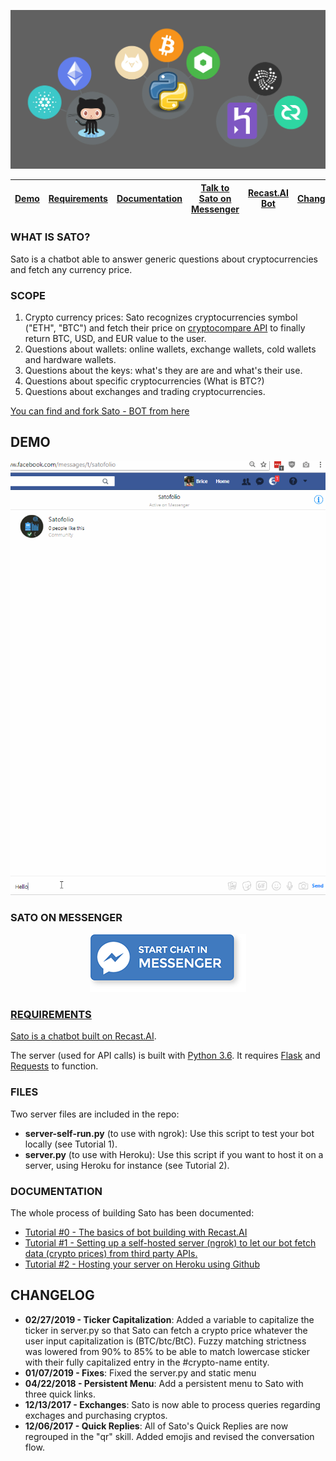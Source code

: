 <p align="center">
  <img src="assets/sato-top-wide.png" />
</p>

| [Demo](#demo) | [Requirements](#requirements) | [Documentation](#documentation) | [Talk to Sato on Messenger](#sato-on-messenger) | [Recast.AI Bot](https://recast.ai/ahirice/sato-cryptobot/train/?utm_source=brice&utm_medium=specialprincessjustine&utm_campaign=sato) | [Changelog](#changelog) |
|---|---|---|---|---|---|

### WHAT IS SATO?

Sato is a chatbot able to answer generic questions about cryptocurrencies and fetch any currency price.

### SCOPE

1.  Crypto currency prices: Sato recognizes cryptocurrencies symbol ("ETH", "BTC") and fetch their price on [cryptocompare API](https://www.cryptocompare.com/api/) to finally return BTC, USD, and EUR value to the user.
2.  Questions about wallets: online wallets, exchange wallets, cold wallets and hardware wallets.
3.  Questions about the keys: what's they are are and what's their use.
4.  Questions about specific cryptocurrencies (What is BTC?)
5.  Questions about exchanges and trading cryptocurrencies.


[You can find and fork Sato - BOT from here](https://recast.ai/ahirice/sato-cryptobot/train/?utm_source=brice&utm_medium=specialprincessjustine&utm_campaign=sato)

## DEMO
<p align="center">
  <img src="assets/satodemo.gif" />
</p>

### SATO ON MESSENGER

<p align="center">
<a href="https://www.messenger.com/t/satofolio" target="_blank">
<img border="0" alt="MessengerButton" src="assets/messenger.png">
</p>

### REQUIREMENTS

Sato is a chatbot built on [Recast.AI](https://recast.ai/?utm_source=brice&utm_medium=specialprincessjustine&utm_campaign=sato). 

The server (used for API calls) is built with [Python 3.6](https://www.python.org/). It requires [Flask](http://flask.pocoo.org/) and [Requests](http://docs.python-requests.org/en/master/) to function.

### FILES

Two server files are included in the repo:

-   **server-self-run.py** (to use with ngrok): Use this script to test your bot locally (see Tutorial 1).
-   **server.py** (to use with Heroku): Use this script if you want to host it on a server, using Heroku for instance (see Tutorial 2).

### DOCUMENTATION

The whole process of building Sato has been documented:

- [Tutorial #0 - The basics of bot building with Recast.AI](https://recast.ai/blog/build-your-first-bot-with-recast-ai/?utm_source=brice&utm_medium=specialprincessjustine&utm_campaign=sato)
- [Tutorial #1 - Setting up a self-hosted server (ngrok) to let our bot fetch data (crypto prices) from third party APIs.](https://recast.ai/blog/python-cryptobot/?utm_source=brice&utm_medium=specialprincessjustine&utm_campaign=sato)
- [Tutorial #2 - Hosting your server on Heroku using Github](https://recast.ai/blog/github-repo-heroku/?utm_source=brice&utm_medium=specialprincessjustine&utm_campaign=sato)

## CHANGELOG
- **02/27/2019 - Ticker Capitalization**: Added a variable to capitalize the ticker in server.py so that Sato can fetch a crypto price whatever the user input capitalization is (BTC/btc/BtC). Fuzzy matching strictness was lowered from 90% to 85% to be able to match lowercase sticker with their fully capitalized entry in the #crypto-name entity.
- **01/07/2019 - Fixes**: Fixed the server.py and static menu
- **04/22/2018 - Persistent Menu**: Add a persistent menu to Sato with three quick links.
- **12/13/2017 - Exchanges**: Sato is now able to process queries regarding exchages and purchasing cryptos.
- **12/06/2017 - Quick Replies**: All of Sato's Quick Replies are now regrouped in the "qr" skill. Added emojis and revised the conversation flow.
